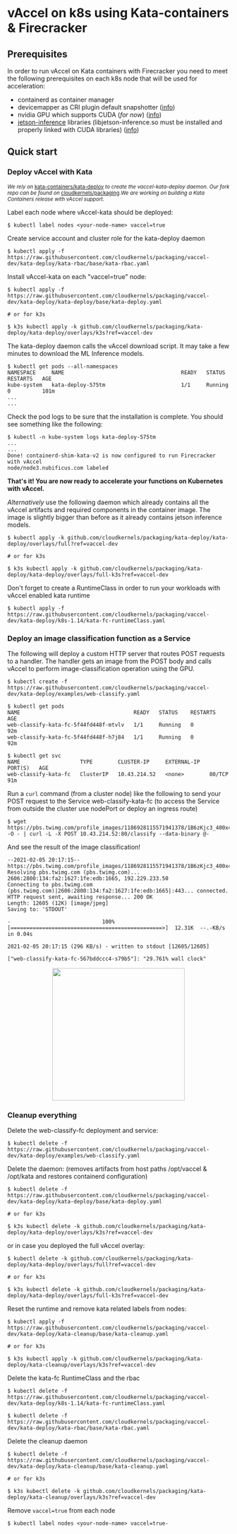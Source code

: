 # vAccel on k8s using Kata-containers & Firecracker

## Prerequisites

In order to run vAccel on Kata containers with Firecracker you need to meet the following prerequisites on each k8s node that will be used for acceleration:

- containerd as container manager
- devicemapper as CRI plugin default snapshotter ([info](../devmapper.md))
- nvidia GPU which supports CUDA (*for now*) ([info](../jetson.md))
- [jetson-inference](https://github.com/dusty-nv/jetson-inference) libraries (libjetson-inference.so must be installed and properly linked with CUDA libraries) ([info](../jetson.md))


## Quick start

### Deploy vAccel with Kata
<sup>*We rely on* [kata-containers/kata-deploy](https://github.com/kata-containers/packaging/tree/master/kata-deploy) *to create the vaccel-kata-deploy daemon. Our fork repo can be found on* [cloudkernels/packaging](https://github.com/cloudkernels/packaging/tree/vaccel-dev).*We are working on building a Kata Containers release with vAccel support.*</sup>

Label each node where vAccel-kata should be deployed:

```
$ kubectl label nodes <your-node-name> vaccel=true
```

Create service account and cluster role for the kata-deploy daemon
```
$ kubectl apply -f https://raw.githubusercontent.com/cloudkernels/packaging/vaccel-dev/kata-deploy/kata-rbac/base/kata-rbac.yaml
```

Install vAccel-kata on each "vaccel=true" node:
```
$ kubectl apply -f https://raw.githubusercontent.com/cloudkernels/packaging/vaccel-dev/kata-deploy/kata-deploy/base/kata-deploy.yaml

# or for k3s

$ k3s kubectl apply -k github.com/cloudkernels/packaging/kata-deploy/kata-deploy/overlays/k3s?ref=vaccel-dev
```

The kata-deploy daemon calls the vAccel download script. It may take a few minutes to download the ML Inference models.

```
$ kubectl get pods --all-namespaces
NAMESPACE     NAME                                     READY   STATUS      RESTARTS   AGE
kube-system   kata-deploy-575tm                        1/1     Running     0          101m
...
...
```
Check the pod logs to be sure that the installation is complete. You should see something like the following:
```
$ kubectl -n kube-system logs kata-deploy-575tm
...
...
Done! containerd-shim-kata-v2 is now configured to run Firecracker with vAccel
node/node3.nubificus.com labeled
```
**That's it! You are now ready to accelerate your functions on Kubernetes with vAccel.**

*Alternatively* use the following daemon which already contains all the vAccel artifacts and required components in the container image. The image is slightly bigger than before as it already contains jetson inference models.

```
$ kubectl apply -k github.com/cloudkernels/packaging/kata-deploy/kata-deploy/overlays/full?ref=vaccel-dev

# or for k3s

$ k3s kubectl apply -k github.com/cloudkernels/packaging/kata-deploy/kata-deploy/overlays/full-k3s?ref=vaccel-dev
```

Don't forget to create a RuntimeClass in order to run your workloads with vAccel enabled kata runtime

```
$ kubectl apply -f https://raw.githubusercontent.com/cloudkernels/packaging/vaccel-dev/kata-deploy/k8s-1.14/kata-fc-runtimeClass.yaml
```

### Deploy an image classification function as a Service

The following will deploy a custom HTTP server that routes POST requests to a handler. The handler gets an image from the POST body and calls vAccel to perform image-classification operation using the GPU.

```
$ kubectl create -f https://raw.githubusercontent.com/cloudkernels/packaging/vaccel-dev/kata-deploy/examples/web-classify.yaml
```
```
$ kubectl get pods
NAME                                    READY   STATUS    RESTARTS   AGE
web-classify-kata-fc-5f44fd448f-mtvlv   1/1     Running   0          92m
web-classify-kata-fc-5f44fd448f-h7j84   1/1     Running   0          92m

$ kubectl get svc                  
NAME                   TYPE        CLUSTER-IP     EXTERNAL-IP   PORT(S)   AGE
web-classify-kata-fc   ClusterIP   10.43.214.52   <none>        80/TCP    91m
```

Run a `curl` command (from a cluster node) like the following to send your POST request to the Service web-classify-kata-fc (to access the Service from outside the cluster use nodePort or deploy an ingress route)

```
$ wget https://pbs.twimg.com/profile_images/1186928115571941378/1B6zKjc3_400x400.jpg -O - | curl -L -X POST 10.43.214.52:80/classify --data-binary @-
```

And see the result of the image classification!
```
--2021-02-05 20:17:15--  https://pbs.twimg.com/profile_images/1186928115571941378/1B6zKjc3_400x400.jpg
Resolving pbs.twimg.com (pbs.twimg.com)... 2606:2800:134:fa2:1627:1fe:edb:1665, 192.229.233.50
Connecting to pbs.twimg.com (pbs.twimg.com)|2606:2800:134:fa2:1627:1fe:edb:1665|:443... connected.
HTTP request sent, awaiting response... 200 OK
Length: 12605 (12K) [image/jpeg]
Saving to: 'STDOUT'

-                             100%[================================================>]  12.31K  --.-KB/s    in 0.04s   

2021-02-05 20:17:15 (296 KB/s) - written to stdout [12605/12605]

["web-classify-kata-fc-567bddccc4-s79b5"]: "29.761% wall clock"
```

<p align="center">
  <img width="300" height="300" src="https://pbs.twimg.com/profile_images/1186928115571941378/1B6zKjc3_400x400.jpg">
</p>

### Cleanup everything

Delete the web-classify-fc deployment and service:

```
$ kubectl delete -f https://raw.githubusercontent.com/cloudkernels/packaging/vaccel-dev/kata-deploy/examples/web-classify.yaml
```

Delete the daemon:
(removes artifacts from host paths /opt/vaccel & /opt/kata and restores containerd configuration)

```
$ kubectl delete -f https://raw.githubusercontent.com/cloudkernels/packaging/vaccel-dev/kata-deploy/kata-deploy/base/kata-deploy.yaml

# or for k3s

$ k3s kubectl delete -k github.com/cloudkernels/packaging/kata-deploy/kata-deploy/overlays/k3s?ref=vaccel-dev
```

or in case you deployed the full vAccel overlay:

```
$ kubectl delete -k github.com/cloudkernels/packaging/kata-deploy/kata-deploy/overlays/full?ref=vaccel-dev

# or for k3s

$ k3s kubectl delete -k github.com/cloudkernels/packaging/kata-deploy/kata-deploy/overlays/full-k3s?ref=vaccel-dev
``` 

Reset the runtime and remove kata related labels from nodes:
```
$ kubectl apply -f https://raw.githubusercontent.com/cloudkernels/packaging/vaccel-dev/kata-deploy/kata-cleanup/base/kata-cleanup.yaml

# or for k3s

$ k3s kubectl apply -k github.com/cloudkernels/packaging/kata-deploy/kata-cleanup/overlays/k3s?ref=vaccel-dev
``` 


Delete the kata-fc RuntimeClass and the rbac

```
$ kubectl delete -f https://raw.githubusercontent.com/cloudkernels/packaging/vaccel-dev/kata-deploy/k8s-1.14/kata-fc-runtimeClass.yaml
```

```
$ kubectl delete -f https://raw.githubusercontent.com/cloudkernels/packaging/vaccel-dev/kata-deploy/kata-rbac/base/kata-rbac.yaml
```

Delete the cleanup daemon

```
$ kubectl delete -f https://raw.githubusercontent.com/cloudkernels/packaging/vaccel-dev/kata-deploy/kata-cleanup/base/kata-cleanup.yaml

# or for k3s

$ k3s kubectl delete -k github.com/cloudkernels/packaging/kata-deploy/kata-cleanup/overlays/k3s?ref=vaccel-dev
``` 

Remove `vaccel=true` from each node

```
$ kubectl label nodes <your-node-name> vaccel=true-
```

